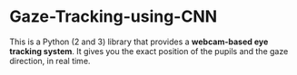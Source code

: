 # Gaze-Tracking-using-CNN
This is a Python (2 and 3) library that provides a **webcam-based eye tracking system**. It gives you the exact position of the pupils and the gaze direction, in real time.
